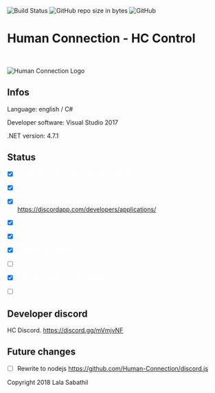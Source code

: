 ![Build Status](https://img.shields.io/badge/build-alpha-red.svg) ![GitHub repo size in bytes](https://img.shields.io/github/repo-size/badges/shields.svg) ![GitHub](https://img.shields.io/github/license/mashape/apistatus.svg) 
# Human Connection - HC Control
<br/>

![Human Connection Logo](https://human-connection.org/wp-content/uploads/2017/11/human-connection-logo.svg "Human Connection")

## Infos
Language: english / C#

Developer software: Visual Studio 2017

.NET version: 4.7.1

## Status
<span style="color: white; background-color: black;">

- [x]  Forked discord bot from lulalaby repository

- [x] Rewrite of bot

- [x] Creating discord bot on https://discordapp.com/developers/applications/

- [x]  First test run

- [x]  Preparing for developing

- [x] Adding basic features

- [ ] Adding extended features

- [x] Remove or hide testing console

- [ ] Compiling working version for HC

</span>


## Developer discord
HC Discord. https://discord.gg/mVmjvNF

## Future changes
- [ ] Rewrite to nodejs https://github.com/Human-Connection/discord.js


Copyright 2018 Lala Sabathil
